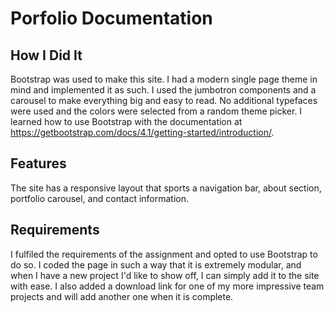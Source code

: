 # Porfolio Documentation
## How I Did It
  Bootstrap was used to make this site. I had a modern single page theme in mind and implemented it as such. I used the jumbotron components and a carousel
to make everything big and easy to read. No additional typefaces were used and the colors were selected from a random theme picker. I learned
how to use Bootstrap with the documentation at https://getbootstrap.com/docs/4.1/getting-started/introduction/.
## Features
  The site has a responsive layout that sports a navigation bar, about section, portfolio carousel, and contact information.
## Requirements
  I fulfiled the requirements of the assignment and opted to use Bootstrap to do so. I coded the page in such a way that it is extremely modular, and
  when I have a new project I'd like to show off, I can simply add it to the site with ease. I also added a download link for one of my more impressive team projects and will add another one when it is complete.
